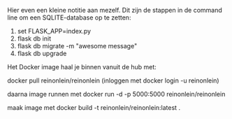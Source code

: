 
Hier even een kleine notitie aan mezelf. Dit zijn de stappen in de command line om een SQLITE-database op te zetten:

<ol>
    <li>set FLASK_APP=index.py</li>
    <li>flask db init</li>
    <li>flask db migrate -m "awesome message"</li>
    <li>flask db upgrade</li>
</ol>

Het Docker image haal je binnen vanuit de hub met:

docker pull reinonlein/reinonlein
(inloggen met docker login -u reinonlein)

daarna image runnen met docker run -d -p 5000:5000 reinonlein/reinonlein

maak image met docker build -t reinonlein/reinonlein:latest .